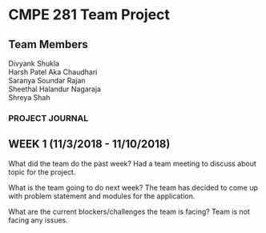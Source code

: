 # CMPE 281 Team Project

## Team Members

Divyank Shukla  
Harsh Patel Aka Chaudhari  
Saranya Soundar Rajan  
Sheethal Halandur Nagaraja  
Shreya Shah


### PROJECT JOURNAL

## WEEK 1 (11/3/2018 - 11/10/2018)

What did the team do the past week? Had a team meeting to discuss about topic for the project. 

What is the team going to do next week? The team has decided to come up with problem statement and modules for the application. 

What are the current blockers/challenges the team is facing? Team is not facing any issues.
